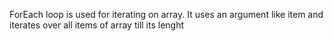 ForEach loop is used for iterating on array. It uses an argument like item and iterates over all items of array till its lenght
